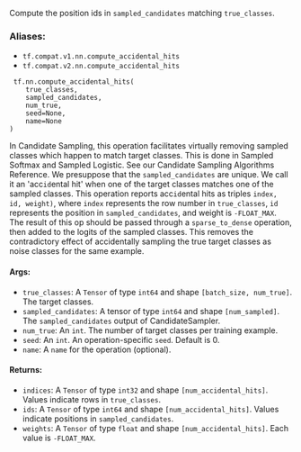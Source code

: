 Compute the position ids in `sampled_candidates` matching `true_classes`.
### Aliases:
- `tf.compat.v1.nn.compute_accidental_hits`
- `tf.compat.v2.nn.compute_accidental_hits`

```
 tf.nn.compute_accidental_hits(
    true_classes,
    sampled_candidates,
    num_true,
    seed=None,
    name=None
)
```
In Candidate Sampling, this operation facilitates virtually removing sampled classes which happen to match target classes. This is done in Sampled Softmax and Sampled Logistic.
See our Candidate Sampling Algorithms Reference.
We presuppose that the `sampled_candidates` are unique.
We call it an 'acc`id`ental hit' when one of the target classes matches one of the sampled classes. This operation reports acc`id`ental hits as triples `index, id, weight)`, where `index` represents the row number in `true_classes`, `id` represents the position in `sampled_candidates`, and weight is `-FLOAT_MAX`.
The result of this op should be passed through a `sparse_to_dense` operation, then added to the logits of the sampled classes. This removes the contradictory effect of accidentally sampling the true target classes as noise classes for the same example.
#### Args:
- `true_classes`: A `Tensor` of type `int64` and shape `[batch_size, num_true]`. The target classes.
- `sampled_candidates`: A tensor of type `int64` and shape `[num_sampled]`. The `sampled_candidates` output of CandidateSampler.
- `num_true`: An `int`. The number of target classes per training example.
- `seed`: An `int`. An operation-specific `seed`. Default is 0.
- `name`: A `name` for the operation (optional).
#### Returns:
- `indices`: A `Tensor` of type `int32` and shape `[num_accidental_hits]`. Values indicate rows in `true_classes`.
- `ids`: A `Tensor` of type `int64` and shape `[num_accidental_hits]`. Values indicate positions in `sampled_candidates`.
- `weights`: A `Tensor` of type `float` and shape `[num_accidental_hits]`. Each value is `-FLOAT_MAX`.
